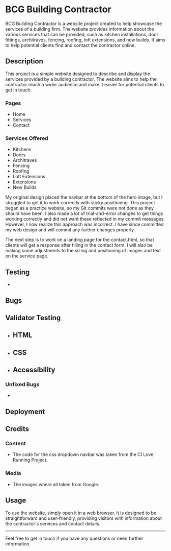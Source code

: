 # BCG Building Contractor

BCG Building Contractor is a website project created to help showcase the services of a building firm. The website provides information about the various services that can be provided, such as kitchen installations, door fittings, architraves, fencing, roofing, loft extensions, and new builds. It aims to help potential clients find and contact the contractor online.

## Description

This project is a simple website designed to describe and display the services provided by a building contractor. The website aims to help the contractor reach a wider audience and make it easier for potential clients to get in touch.

### Pages
- Home
- Services
- Contact

### Services Offered
- Kitchens
- Doors
- Architraves
- Fencing
- Roofing
- Loft Extensions
- Extensions
- New Builds

My original design placed the navbar at the bottom of the hero image, but I struggled to get it to work correctly with sticky positioning. This project began as a practice website, so my Git commits were not done as they should have been. I also made a lot of trial-and-error changes to get things working correctly and did not want these reflected in my commit messages. However, I now realize this approach was incorrect. I have since committed my web design and will commit any further changes properly.

The next step is to work on a landing page for the contact.html, so that clients will get a response after filling in the contact form. I will also be making some adjustments to the sizing and positioning of images and text on the service page.

## Testing

-

## Bugs

## Validator Testing

- HTML
  -   

- CSS 
  -

- Accessibility
  -

### Unfixed Bugs

-

## Deployment 

## Credits 

### Content

- The code for the css dropdown navbar was taken from the CI Love Running Project.

### Media 

- The images where all taken from Google.

## Usage

To use the website, simply open it in a web browser. It is designed to be straightforward and user-friendly, providing visitors with information about the contractor's services and contact details.

---

Feel free to get in touch if you have any questions or need further information.
